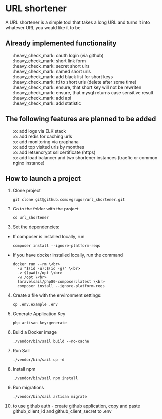 <h1>URL shortener</h1>
<p>A URL shortener is a simple tool that takes a long URL and turns it into whatever URL you would like it to be.</p>

<h2>Already implemented functionality</h2>
<ul style="list-style-type: none">
    :heavy_check_mark: oauth login (via github)<br>
    :heavy_check_mark: short link form<br> 
    :heavy_check_mark: secret short ulrs<br> 
    :heavy_check_mark: named short urls<br> 
    :heavy_check_mark: add black list for short keys<br>
    :heavy_check_mark: ttl to short urls (delete after some time)<br>
    :heavy_check_mark: ensure, that short key will not be rewriten<br>
    :heavy_check_mark: ensure, that mysql returns case sensitive result<br>
    :heavy_check_mark: add api<br>
    :heavy_check_mark: add statistic<br>
</ul>

<h2>The following features are planned to be added</h2>
<ul style="list-style-type: none">
    :o: add logs via ELK stack<br>
    :o: add redis for caching urls<br>
    :o: add monitoring via graphana<br>
    :o: add top visited urls by monthes<br>
    :o: add letsencrypt ssl certificate (https)<br>
    :o: add load balancer and two shortener instances (traefic or common nginx instance)<br>
</ul>

<h2>How to launch a project</h2>

1. Clone project

    ```
    git clone git@github.com:vgrugor/url_shortener.git
    ```

2. Go to the folder with the project
    ```
    cd url_shortener
    ```
3. Set the dependencies:<br>
- If composer is installed locally, run
    ```
    composer install --ignore-platform-reqs
    ```
- If you have docker installed locally, run the command
    ```
    docker run --rm \<br>
      -u "$(id -u):$(id -g)" \<br>
      -v $(pwd):/opt \<br>
      -w /opt \<br>
      laravelsail/php80-composer:latest \<br>
      composer install --ignore-platform-reqs
    ```
4. Create a file with the environment settings:
    ```
    cp .env.example .env
    ```
5. Generate Application Key
    ```
    php artisan key:generate
    ```
6. Build a Docker image
    ```
    ./vendor/bin/sail build --no-cache
    ```
7. Run Sail
    ```
    ./vendor/bin/sail up -d
    ```
8. Install npm
    ```
   ./vendor/bin/sail npm install
    ```
9. Run migrations
    ```
    ./vendor/bin/sail artisan migrate
    ```
10. to use github auth - create github application, copy and paste github_client_id and github_client_secret to .env
